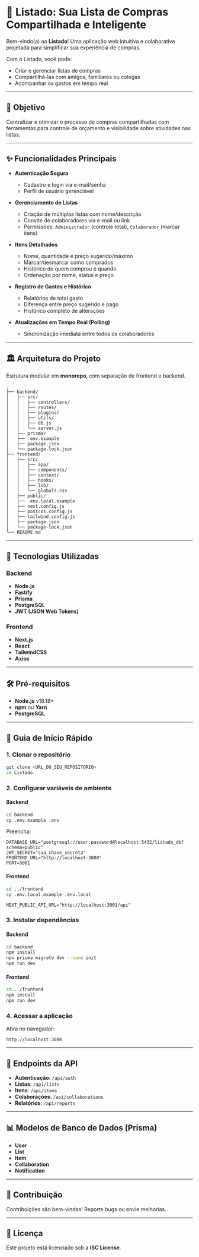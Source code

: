 
# 📝 Listado: Sua Lista de Compras Compartilhada e Inteligente

Bem-vindo(a) ao **Listado**! Uma aplicação web intuitiva e colaborativa projetada para simplificar sua experiência de compras.

Com o Listado, você pode:

- Criar e gerenciar listas de compras
- Compartilhá-las com amigos, familiares ou colegas
- Acompanhar os gastos em tempo real

---

## 🎯 Objetivo

Centralizar e otimizar o processo de compras compartilhadas com ferramentas para controle de orçamento e visibilidade sobre atividades nas listas.

---

## ✨ Funcionalidades Principais

- **Autenticação Segura**
  - Cadastro e login via e-mail/senha
  - Perfil de usuário gerenciável

- **Gerenciamento de Listas**
  - Criação de múltiplas listas com nome/descrição
  - Convite de colaboradores via e-mail ou link
  - Permissões: `Administrador` (controle total), `Colaborador` (marcar itens)

- **Itens Detalhados**
  - Nome, quantidade e preço sugerido/máximo
  - Marcar/desmarcar como comprados
  - Histórico de quem comprou e quando
  - Ordenação por nome, status e preço

- **Registro de Gastos e Histórico**
  - Relatórios de total gasto
  - Diferença entre preço sugerido e pago
  - Histórico completo de alterações

- **Atualizações em Tempo Real (Polling)**
  - Sincronização imediata entre todos os colaboradores

---

## 🏛️ Arquitetura do Projeto

Estrutura modular em **monorepo**, com separação de frontend e backend.

```
.
├── backend/
│   ├── src/
│   │   ├── controllers/
│   │   ├── routes/
│   │   ├── plugins/
│   │   ├── utils/
│   │   ├── db.js
│   │   └── server.js
│   ├── prisma/
│   ├── .env.example
│   ├── package.json
│   └── package-lock.json
├── frontend/
│   ├── src/
│   │   ├── app/
│   │   ├── components/
│   │   ├── context/
│   │   ├── hooks/
│   │   ├── lib/
│   │   └── globals.css
│   ├── public/
│   ├── .env.local.example
│   ├── next.config.js
│   ├── postcss.config.js
│   ├── tailwind.config.js
│   ├── package.json
│   └── package-lock.json
└── README.md
```

---

## 🚀 Tecnologias Utilizadas

### Backend

- **Node.js**
- **Fastify**
- **Prisma**
- **PostgreSQL**
- **JWT (JSON Web Tokens)**

### Frontend

- **Next.js**
- **React**
- **TailwindCSS**
- **Axios**

---

## 🛠️ Pré-requisitos

- **Node.js** v18.18+
- **npm** ou **Yarn**
- **PostgreSQL**

---

## 🚀 Guia de Início Rápido

### 1. Clonar o repositório

```bash
git clone <URL_DO_SEU_REPOSITORIO>
cd Listado
```

### 2. Configurar variáveis de ambiente

#### Backend

```bash
cd backend
cp .env.example .env
```

Preencha:

```dotenv
DATABASE_URL="postgresql://user:password@localhost:5432/listado_db?schema=public"
JWT_SECRET="sua_chave_secreta"
FRONTEND_URL="http://localhost:3000"
PORT=3001
```

#### Frontend

```bash
cd ../frontend
cp .env.local.example .env.local
```

```dotenv
NEXT_PUBLIC_API_URL="http://localhost:3001/api"
```

### 3. Instalar dependências

#### Backend

```bash
cd backend
npm install
npx prisma migrate dev --name init
npm run dev
```

#### Frontend

```bash
cd ../frontend
npm install
npm run dev
```

### 4. Acessar a aplicação

Abra no navegador:

```
http://localhost:3000
```

---

## 🔗 Endpoints da API

- **Autenticação**: `/api/auth`
- **Listas**: `/api/lists`
- **Itens**: `/api/items`
- **Colaborações**: `/api/collaborations`
- **Relatórios**: `/api/reports`

---

## 📊 Modelos de Banco de Dados (Prisma)

- **User**
- **List**
- **Item**
- **Collaboration**
- **Notification** 

---

## 🤝 Contribuição

Contribuições são bem-vindas! Reporte bugs ou envie melhorias.

---

## 📜 Licença

Este projeto está licenciado sob a **ISC License**.
